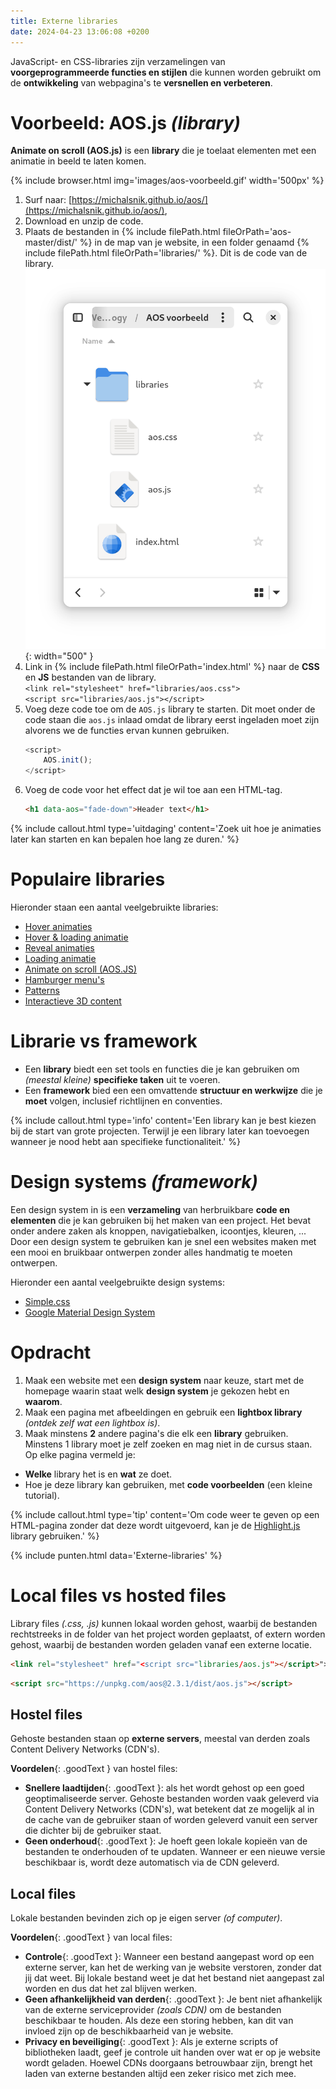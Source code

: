 ```yaml
---
title: Externe libraries
date: 2024-04-23 13:06:08 +0200
---
```


JavaScript- en CSS-libraries zijn verzamelingen van **voorgeprogrammeerde functies en stijlen** die kunnen worden gebruikt om de **ontwikkeling** van webpagina's te **versnellen en verbeteren**.

# Voorbeeld: AOS.js *(library)*

**Animate on scroll (AOS.js)** is een **library** die je toelaat elementen met een animatie in beeld te laten komen.

{% include browser.html img='images/aos-voorbeeld.gif' width='500px' %}

1. Surf naar: [https://michalsnik.github.io/aos/](https://michalsnik.github.io/aos/),
2. Download en unzip de code.
3. Plaats de bestanden in {% include filePath.html fileOrPath='aos-master/dist/' %} in de map van je website, in een folder genaamd {% include filePath.html fileOrPath='libraries/' %}. Dit is de code van de library.  
    ![](images/lib-folder.png){: width="500" }
4. Link in {% include filePath.html fileOrPath='index.html' %} naar de **CSS** en **JS** bestanden van de library.  
    `<link rel="stylesheet" href="libraries/aos.css">`  
    `<script src="libraries/aos.js"></script>`
5. Voeg deze code toe om de `AOS.js` library te starten. Dit moet onder de code staan die `aos.js` inlaad omdat de library eerst ingeladen moet zijn alvorens we de functies ervan kunnen gebruiken.
    ```javascript
    <script>
        AOS.init();
    </script>
    ```
6. Voeg de code voor het effect dat je wil toe aan een HTML-tag.
    ```html
    <h1 data-aos="fade-down">Header text</h1>
    ```

{% include callout.html type='uitdaging' content='Zoek uit hoe je animaties later kan starten en kan bepalen hoe lang ze duren.' %}

# Populaire libraries

Hieronder staan een aantal veelgebruikte libraries:
- [Hover animaties](http://ianlunn.github.io/Hover/)
- [Hover & loading animatie](https://www.csswand.dev/)
- [Reveal animaties](https://www.minimamente.com/project/magic/)
- [Loading animatie](https://nzbin.github.io/three-dots/)
- [Animate on scroll (AOS.JS)](https://michalsnik.github.io/aos/)
- [Hamburger menu's](https://jonsuh.com/hamburgers/)
- [Patterns](https://bansal.io/)
- [Interactieve 3D content](https://threejs.org/)

# Librarie vs framework

- Een **library** biedt een set tools en functies die je kan gebruiken om *(meestal kleine)* **specifieke taken** uit te voeren.
- Een **framework** bied een een omvattende **structuur en werkwijze** die je **moet** volgen, inclusief richtlijnen en conventies.

{% include callout.html type='info' content='Een library kan je best kiezen bij de start van grote projecten. Terwijl je een library later kan toevoegen wanneer je nood hebt aan specifieke functionaliteit.' %}

# Design systems *(framework)*

Een design system in is een **verzameling** van herbruikbare **code en elementen** die je kan gebruiken bij het maken van een project. Het bevat onder andere zaken als knoppen, navigatiebalken, icoontjes, kleuren, ...  
Door een design system te gebruiken kan je snel een websites maken met een mooi en bruikbaar ontwerpen zonder alles handmatig te moeten ontwerpen.

Hieronder een aantal veelgebruikte design systems:
- [Simple.css](https://simplecss.org/)
- [Google Material Design System](https://materializecss.com/)

# Opdracht

1. Maak een website met een **design system** naar keuze, start met de homepage waarin staat welk **design system** je gekozen hebt en **waarom**. 
2. Maak een pagina met afbeeldingen en gebruik een **lightbox library** *(ontdek zelf wat een lightbox is)*.
3. Maak minstens **2** andere pagina's die elk een **library** gebruiken.  
    Minstens 1 library moet je zelf zoeken en mag niet in de cursus staan.  
    Op elke pagina vermeld je:
- **Welke** library het is en **wat** ze doet.
- Hoe je deze library kan gebruiken, met **code voorbeelden** (een kleine tutorial).

{% include callout.html type='tip' content='Om code weer te geven op een HTML-pagina zonder dat deze wordt uitgevoerd, kan je de [Highlight.js](https://highlightjs.org/) library gebruiken.' %}

{% include punten.html data='Externe-libraries' %}

# Local files vs hosted files

Library files *(.css, .js)* kunnen lokaal worden gehost, waarbij de bestanden rechtstreeks in de folder van het project worden geplaatst, of extern worden gehost, waarbij de bestanden worden geladen vanaf een externe locatie. 

```html
<link rel="stylesheet" href="<script src="libraries/aos.js"></script>">
```
```html
<script src="https://unpkg.com/aos@2.3.1/dist/aos.js"></script>
```

## Hostel files

Gehoste bestanden staan op **externe servers**, meestal van derden zoals Content Delivery Networks (CDN's).

**Voordelen**{: .goodText } van hostel files:

- **Snellere laadtijden**{: .goodText }: als het wordt gehost op een goed geoptimaliseerde server. Gehoste bestanden worden vaak geleverd via Content Delivery Networks (CDN's), wat betekent dat ze mogelijk al in de cache van de gebruiker staan of worden geleverd vanuit een server die dichter bij de gebruiker staat.
- **Geen onderhoud**{: .goodText }: Je hoeft geen lokale kopieën van de bestanden te onderhouden of te updaten. Wanneer er een nieuwe versie beschikbaar is, wordt deze automatisch via de CDN geleverd.

## Local files

Lokale bestanden bevinden zich op je eigen server *(of computer)*.

**Voordelen**{: .goodText } van local files:

- **Controle**{: .goodText }: Wanneer een bestand aangepast word op een externe server, kan het de werking van je website verstoren, zonder dat jij dat weet. Bij lokale bestand weet je dat het bestand niet aangepast zal worden en dus dat het zal blijven werken.
- **Geen afhankelijkheid van derden**{: .goodText }: Je bent niet afhankelijk van de externe serviceprovider *(zoals CDN)* om de bestanden beschikbaar te houden. Als deze een storing hebben, kan dit van invloed zijn op de beschikbaarheid van je website.
- **Privacy en beveiliging**{: .goodText }: Als je externe scripts of bibliotheken laadt, geef je controle uit handen over wat er op je website wordt geladen. Hoewel CDNs doorgaans betrouwbaar zijn, brengt het laden van externe bestanden altijd een zeker risico met zich mee.